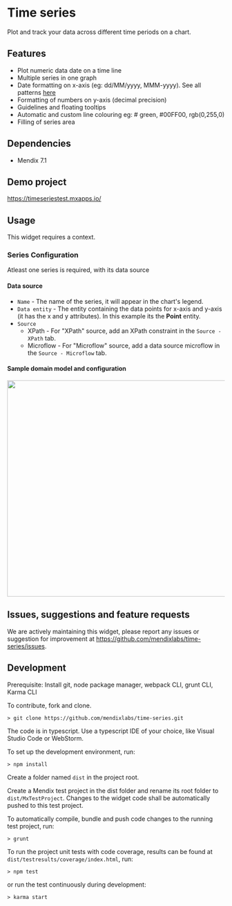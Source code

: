 # Time series
Plot and track your data across different time periods on a chart.

## Features
* Plot numeric data date on a time line
* Multiple series in one graph
* Date formatting on x-axis (eg: dd/MM/yyyy, MMM-yyyy). See all patterns [here](http://docs.oracle.com/javase/6/docs/api/java/text/SimpleDateFormat.html) 
* Formatting of numbers on y-axis (decimal precision)
* Guidelines and floating tooltips
* Automatic and custom line colouring eg: # green, #00FF00, rgb(0,255,0)
* Filling of series area

## Dependencies
* Mendix 7.1

## Demo project
https://timeseriestest.mxapps.io/

## Usage
This widget requires a context.

### Series Configuration
Atleast one series is required, with its data source

#### Data source
 - `Name` - The name of the series, it will appear in the chart's legend.
 - `Data entity` - The entity containing the data points for x-axis and y-axis (it has the x and y attributes). In this example its the <b>Point</b> entity.
 - `Source`
    * XPath - For "XPath" source, add an XPath constraint in the `Source - XPath` tab.
    * Microflow - For "Microflow" source, add a data source microflow in the `Source - Microflow` tab.
#### Sample domain model and configuration
<img src="https://raw.githubusercontent.com/flockofbirds/time-series/feature/Mx7Wrapper/assets/Setup.png" width="900px" height="500px" />

## Issues, suggestions and feature requests
We are actively maintaining this widget, please report any issues or suggestion for improvement at https://github.com/mendixlabs/time-series/issues.

## Development
Prerequisite: Install git, node package manager, webpack CLI, grunt CLI, Karma CLI

To contribute, fork and clone.

    > git clone https://github.com/mendixlabs/time-series.git

The code is in typescript. Use a typescript IDE of your choice, like Visual Studio Code or WebStorm.

To set up the development environment, run:

    > npm install

Create a folder named `dist` in the project root.

Create a Mendix test project in the dist folder and rename its root folder to `dist/MxTestProject`. Changes to the widget code shall be automatically pushed to this test project.

To automatically compile, bundle and push code changes to the running test project, run:

    > grunt

To run the project unit tests with code coverage, results can be found at `dist/testresults/coverage/index.html`, run:

    > npm test

or run the test continuously during development:

    > karma start
